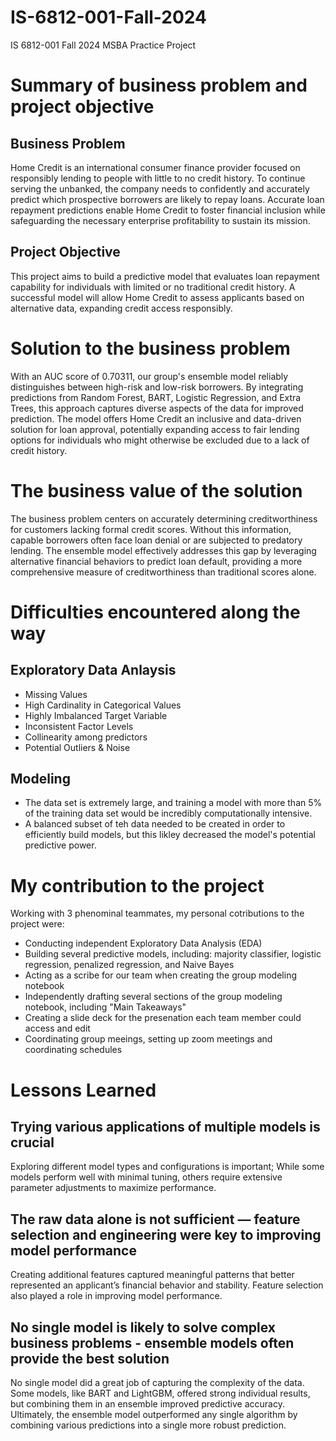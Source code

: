# IS-6812-001-Fall-2024
IS 6812-001 Fall 2024 MSBA Practice Project

# Summary of business problem and project objective
## Business Problem
Home Credit is an international consumer finance provider focused on responsibly lending to people with little to no credit history. To continue serving the unbanked, the company needs to confidently and accurately predict which prospective borrowers are likely to repay loans. Accurate loan repayment predictions enable Home Credit to foster financial inclusion while safeguarding the necessary enterprise profitability to sustain its mission.

## Project Objective
This project aims to build a predictive model that evaluates loan repayment capability for individuals with limited or no traditional credit history. A successful model will allow Home Credit to assess applicants based on alternative data, expanding credit access responsibly.

# Solution to the business problem
With an AUC score of 0.70311, our group's ensemble model reliably distinguishes between high-risk and low-risk borrowers. By integrating predictions from Random Forest, BART, Logistic Regression, and Extra Trees, this approach captures diverse aspects of the data for improved prediction. The model offers Home Credit an inclusive and data-driven solution for loan approval, potentially expanding access to fair lending options for individuals who might otherwise be excluded due to a lack of credit history.

# The business value of the solution
The business problem centers on accurately determining creditworthiness for customers lacking formal credit scores. Without this information, capable borrowers often face loan denial or are subjected to predatory lending. The ensemble model effectively addresses this gap by leveraging alternative financial behaviors to predict loan default, providing a more comprehensive measure of creditworthiness than traditional scores alone.

# Difficulties encountered along the way

## Exploratory Data Anlaysis

  -  Missing Values
  -  High Cardinality in Categorical Values
  -  Highly Imbalanced Target Variable
  -  Inconsistent Factor Levels
  -  Collinearity among predictors
  -  Potential Outliers & Noise

## Modeling

  -  The data set is extremely large, and training a model with more than 5% of the training data set would be incredibly computationally intensive.
  -  A balanced subset of teh data needed to be created in order to efficiently build models, but this likley decreased the model's potential predictive power.

# My contribution to the project
Working with 3 phenominal teammates, my personal cotributions to the project were:

  -  Conducting independent Exploratory Data Analysis (EDA)
  -  Building several predictive models, including: majority classifier, logistic regression, penalized regression, and Naive Bayes
  -  Acting as a scribe for our team when creating the group modeling notebook
  -  Independently drafting several sections of the group modeling notebook, including "Main Takeaways"
  -  Creating a slide deck for the presenation each team member could access and edit
  -  Coordinating group meeings, setting up zoom meetings and coordinating schedules

# Lessons Learned

## Trying various applications of multiple models is crucial
Exploring different model types and configurations is important; While some models perform well with minimal tuning, others require extensive parameter adjustments to maximize performance.

## The raw data alone is not sufficient — feature selection and engineering were key to improving model performance
Creating additional features captured meaningful patterns that better represented an applicant’s financial behavior and stability. Feature selection also played a role in improving model performance.

## No single model is likely to solve complex business problems - ensemble models often provide the best solution
No single model did a great job of capturing the complexity of the data. Some models, like BART and LightGBM, offered strong individual results, but combining them in an ensemble improved predictive accuracy. Ultimately, the ensemble model outperformed any single algorithm by combining various predictions into a single more robust prediction.
